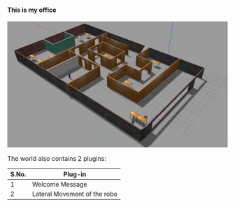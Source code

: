 #### This is my office 

![](MyOffice.png)

The world also contains 2 plugins:

| S.No. | Plug-in              |
|---|------------------------------|
| 1 | Welcome Message              |
| 2 | Lateral Movement of the robo |
